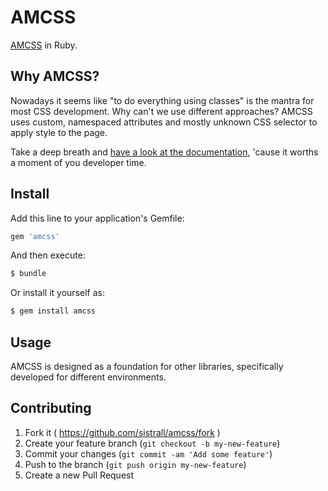 # AMCSS

[AMCSS](http://amcss.github.io/) in Ruby.

## Why AMCSS?

Nowadays it seems like "to do everything using classes" is the mantra for most CSS development.
Why can't we use different approaches? AMCSS uses custom, namespaced attributes and mostly unknown
CSS selector to apply style to the page.

Take a deep breath and [have a look at the documentation](http://amcss.github.io/), 'cause it worths
a moment of you developer time.

## Install

Add this line to your application's Gemfile:

```ruby
gem 'amcss'
```

And then execute:

```bash
$ bundle
```

Or install it yourself as:

```bash
$ gem install amcss
```

## Usage

AMCSS is designed as a foundation for other libraries, specifically
developed for different environments.

## Contributing

1. Fork it ( https://github.com/sistrall/amcss/fork )
2. Create your feature branch (`git checkout -b my-new-feature`)
3. Commit your changes (`git commit -am 'Add some feature'`)
4. Push to the branch (`git push origin my-new-feature`)
5. Create a new Pull Request
